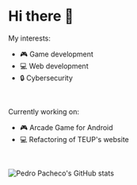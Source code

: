 # Hi there 👋

My interests:
- 🎮 Game development
- 💻 Web development
- 🔒 Cybersecurity

<br>

Currently working on:
- 🎮 Arcade Game for Android
- 💻 Refactoring of TEUP's website

<br>

![Pedro Pacheco's GitHub stats](https://github-readme-stats.vercel.app/api?username=p-paachecoo&theme=dark)
